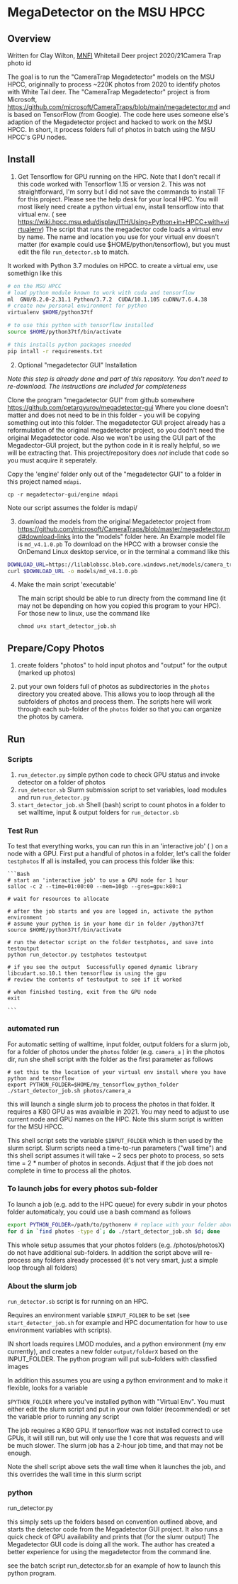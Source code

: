 # MegaDetector on the MSU HPCC

## Overview

Written for Clay Wilton, [MNFI](https://mnfi.anr.msu.edu/) Whitetail Deer project 2020/21Camera Trap photo id

The goal is to run the "CameraTrap Megadetector" models on the MSU HPCC, originnally to process  ~220K photos from 2020 to 
identify photos with White Tail deer.    The "CameraTrap Megadetector"  project is from Microsoft, https://github.com/microsoft/CameraTraps/blob/main/megadetector.md and is based on TensorFlow (from Google).   The code here uses someone else's adaption of 
the Megadetector project and hacked to work on the MSU HPCC.   In short, it process folders full of photos in batch using the MSU HPCC's GPU nodes.  

## Install

1. Get Tensorflow for GPU running on the HPC.   Note that I don't recall if this code worked with Tensorflow 1.15 or version 2.   This was not straightforward, I'm sorry but I did not save the commands to install TF for this project. Please see the help desk for your local HPC.  You will most likely need create a python virtual env, install tensorflow into that virtual env.  ( see https://wiki.hpcc.msu.edu/display/ITH/Using+Python+in+HPCC+with+virtualenv)    The script that runs the 
megadector code loads a virtual env by name.   The name and location you use for your virtual env doesn't matter (for example could use $HOME/python/tensorflow), but you must edit the file `run_detector.sb` to match.  

It worked with Python 3.7  modules on HPCC.  to create a virtual env, use somethign like this


```Bash
# on the MSU HPCC
# load python module known to work with cuda and tensorflow
ml  GNU/8.2.0-2.31.1 Python/3.7.2  CUDA/10.1.105 cuDNN/7.6.4.38
# create new personal environment for python 
virtualenv $HOME/python37tf

# to use this python with tensorflow installed
source $HOME/python37tf/bin/activate

# this installs python packages sneeded 
pip intall -r requirements.txt
```

2. Optional "megadetector GUI" Installation

*Note this step is already done and part of this repository. You don't need to re-download.  The instructions are included for completeness*

Clone the program "megadetector GUI" from github somewhere   https://github.com/petargyurov/megadetector-gui  Where  you 
clone doesn't matter and does not need to be in this folder -  you will be copying something out into this folder.  The megadetector GUI project already has a reformulation of the original megadetector project, so you dodn't need the original 
Megadetector code.  Also we won't be using the GUI part of the Megadector-GUI project, but the python code in it is really helpful, so we will be extracting that.   This project/repository  does _not_ include that code so you must acquire it seperately.  

Copy the 'engine'  folder only out of the "megadetector GUI" to a folder in this project named `mdapi`. 

   `cp -r megadetector-gui/engine mdapi`

    
Note our script assumes the folder is mdapi/


3. download the models from the original Megadetector project from https://github.com/microsoft/CameraTraps/blob/master/megadetector.md#download-links into the "models" folder here.  An Example model file is `md_v4.1.0.pb`   To download on the HPCC with a browser consie the OnDemand Linux desktop service, or in the terminal a command like this 

```bash
DOWNLOAD_URL=https://lilablobssc.blob.core.windows.net/models/camera_traps/megadetector/md_v4.1.0/md_v4.1.0.pb
curl $DOWNLOAD_URL -o models/md_v4.1.0.pb
```

4. Make the main script 'executable' 

   The main script should be able to run directy from the command line (it may not be depending on how you copied this 
   program to your HPC).   For those new to linux, use the command like

    ```
    chmod u+x start_detector_job.sh
    ```


## Prepare/Copy Photos

1. create folders "photos" to hold input photos and "output" for the output (marked up photos)

2. put your own folders full of photos as subdirectories in the `photos` directory you created above.  This allows you to loop through 
all the subfolders of photos and process them.   The scripts here will work through each sub-folder of the `photos` folder so that you can organize the photos by camera. 

 
## Run

### Scripts

   1.  `run_detector.py`  simple python code to check GPU status and invoke detector on a folder of photos
   2.  `run_detector.sb`  Slurm submission script to set variables, load modules and run `run_detector.py`
   3. `start_detector_job.sh`  Shell (bash) script to count photos in a folder to set walltime, input & output folders for `run_detector.sb`
 
### Test Run

   To test that everything works, you can run this in an 'interactive job' ( ) on a node with a GPU.   First put a handful of photos in a folder, let's call the folder `testphotos`  If all is installed, you can process this folder like this: 

    ```Bash
    # start an 'interactive job' to use a GPU node for 1 hour
    salloc -c 2 --time=01:00:00 --mem=10gb --gres=gpu:k80:1
    
    # wait for resources to allocate
    
    # after the job starts and you are logged in, activate the python environment
    # assume your python is in your home dir in folder /python37tf
    source $HOME/python37tf/bin/activate
    
    # run the detector script on the folder testphotos, and save into testoutput
    python run_detector.py testphotos testoutput
    
    # if you see the output  Successfully opened dynamic library libcudart.so.10.1 then tensorflow is using the gpu
    # review the contents of testoutput to see if it worked
    
    # when finished testing, exit from the GPU node
    exit
    
    ```


### automated run

For automatic setting of walltime, input folder, output folders for a slurm job, for a folder of photos under the `photos` folder
(e.g. `camera_a` ) in the photos dir, run she shell script with the folder as the first parameter as follows
   
```
# set this to the location of your virtual env install where you have python and tensorflow 
export PYTHON_FOLDER=$HOME/my_tensorflow_python_folder 
./start_detector_job.sh photos/camera_a
```

this will launch a single slurm job to process the photos in that folder.  It requires a K80 GPU as was avaialble in 2021. You may need to adjust to use current node and GPU names on the HPC.  Note this slurm script is written for the MSU HPCC. 

This shell script sets the variable  `$INPUT_FOLDER` which is then used by the slurm script.  Slurm scripts need a time-to-run parameters ("wall time") and this shell script assumes it will take ~ 2 secs per photo to process, so sets time = 2 * number of photos in seconds.   Adjust that if the job does not complete in time to process all the photos. 


### To launch jobs for every photos sub-folder 

To launch a job (e.g. add to the HPC queue) for every subdir in your photos folder automaticaly, you could use a bash command as follows 

```sh
export PYTHON_FOLDER=/path/to/pythonenv # replace with your folder above
for d in `find photos -type d`; do ./start_detector_job.sh $d; done
```

This whole setup assumes that your photos folders (e.g. /photos/photosX) do not have additional sub-folders.   In addition the script above will re-process any folders already processed (it's not very smart, just a simple loop through all folders)

### About the slurm job

`run_detector.sb` script is for running on an HPC. 

Requires an environment variable `$INPUT_FOLDER` to be set (see `start_detector_job.sh` for example and HPC documentation for how to use environment variables with scripts). 

IN short loads requires LMOD modules, and a python environment (my env currently),  and creates a new folder 
`output/folderX` based on the INPUT_FOLDER.  The python program will put sub-folders with classfied images

In addition this assumes you are using a python environment and to make it flexible, looks for a variable 

`$PYTHON_FOLDER`  where you've installed python with "Virtual Env".    You must either edit the slurm script and put in your own folder (recommended) or set the variable prior to running any script

The job requires a K80 GPU.  If tensorflow was not installed correct to use GPUs, it will still run, but will only 
use the 1 core that was requests and will be much slower.  The slurm job has a 2-hour job time, and that may not be enough. 

Note the shell script above sets the wall time when it launches the job, and this overrides the wall time in this slurm script

### python 

run_detector.py

this simply sets up the folders based on convention outlined above, and starts the detector code from the 
Megadetector GUI project.  It also runs a quick check of GPU availability and prints that (for the slumr output)
The Megadetector GUI code is doing all the work. The author has created a better experience
for using the megadetector from the command line.    

see the batch script run_detector.sb for an example of how to launch this python program.
